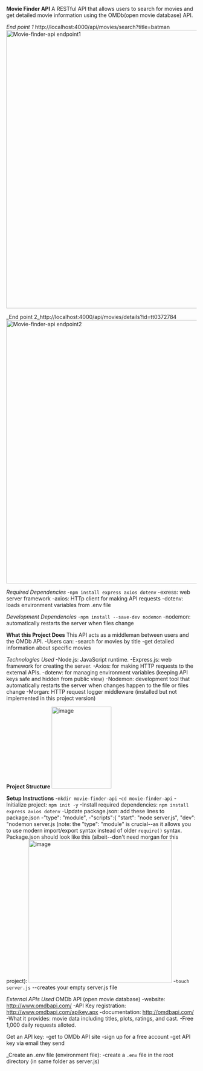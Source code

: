 __Movie Finder API__
A RESTful API that allows users to search for movies and get detailed movie information using the OMDb(open movie database) API.

_End point 1_ http://localhost:4000/api/movies/search?title=batman
<img width="1261" height="734" alt="Movie-finder-api endpoint1" src="https://github.com/user-attachments/assets/a0cf45f7-acb6-471b-b2c9-371384ffe3f7" />


_End point 2_http://localhost:4000/api/movies/details?id=tt0372784
<img width="1259" height="695" alt="Movie-finder-api endpoint2" src="https://github.com/user-attachments/assets/c468a1ec-dbca-4702-bb4c-73e9555b92d0" />


_Required Dependencies_
-`npm install express axios dotenv`
  -exress: web server framework
  -axios: HTTp client for making API requests
  -dotenv: loads environment variables from .env file

_Development Dependencies_
-`npm install --save-dev nodemon`
  -nodemon: automatically restarts the server when files change

__What this Project Does__
This API acts as a middleman between users and the OMDb API. 
-Users can: 
   -search for movies by title
   -get detailed information about specific movies

_Technologies Used_
-Node.js: JavaScript runtime.
-Express.js: web framework for creating the server.
-Axios: for making HTTP requests to the external APIs.
-dotenv: for managing environment variables (keeping API keys safe and hidden from public view)
-Nodemon: development tool that automatically restarts the server when changes happen to the file or files change
-Morgan: HTTP request logger middleware (installed but not implemented in this project version)

__Project Structure__
<img width="158" height="216" alt="image" src="https://github.com/user-attachments/assets/2a4e1891-cf20-4467-933c-b90974cde381" />

__Setup Instructions__
  -`mkdir movie-finder-api`
  -`cd movie-finder-api`
  -Initialize project: `npm init -y`
  -Install required dependencies: `npm install express axios dotenv`
  -Update package.json: add these lines to package.json
    -"type": "module",
    -"scripts":{
       "start": "node server.js",
       "dev": "nodemon server.js
    (note: the "type": "module" is crucial--as it allows you to use modern import/export syntax instead of older `require()` syntax.
    Package.json should look like this (albeit--don't need morgan for this project):
    <img width="379" height="377" alt="image" src="https://github.com/user-attachments/assets/016c5267-9531-4254-9d4c-9362131ee63a" />
    -`touch server.js` --creates your empty server.js file


 _External APIs Used_
 OMDb API (open movie database)
   -website: http://www.omdbapi.com/
   -API Key registration: http://www.omdbapi.com/apikey.apx
   -documentation: http://omdbapi.com/  
   -What it provides: movie data including titles, plots, ratings, and cast.
   -Free 1,000 daily requests alloted.

  Get an API key:
   -get to OMDb API site
   -sign up for a free account
   -get API key via email they send

_Create an .env file (environment file):
 -create a `.env` file in the root directory (in same folder as server.js)


